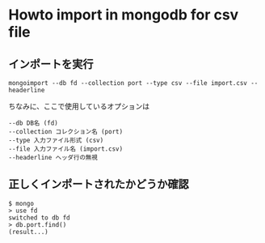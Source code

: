 # Howto import in mongodb for csv file

## インポートを実行

```
mongoimport --db fd --collection port --type csv --file import.csv --headerline
```

ちなみに、ここで使用しているオプションは

```
--db DB名 (fd)
--collection コレクション名 (port)
--type 入力ファイル形式 (csv)
--file 入力ファイル名 (import.csv)
--headerline ヘッダ行の無視
```

## 正しくインポートされたかどうか確認

```
$ mongo
> use fd
switched to db fd
> db.port.find()
(result...)
```
